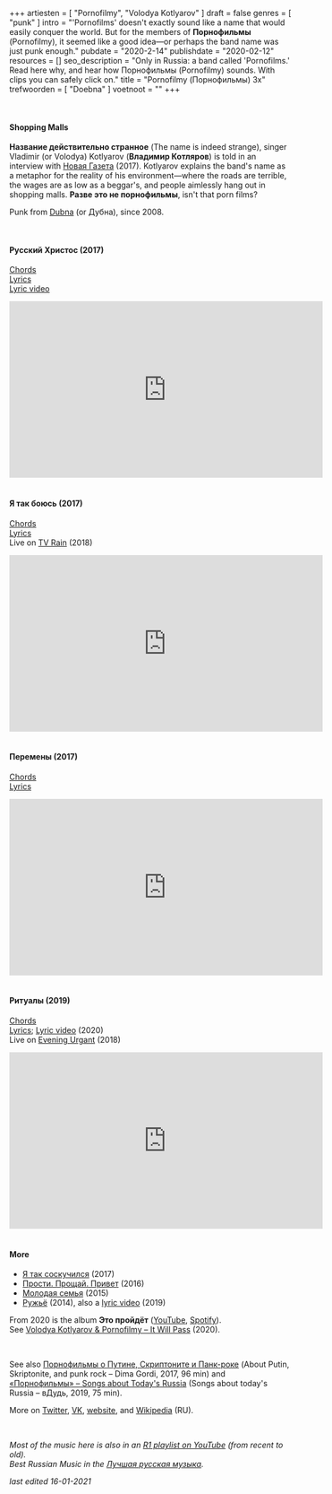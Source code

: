 +++
artiesten = [
  "Pornofilmy",
  "Volodya Kotlyarov"
]
draft = false
genres = [
  "punk"
]
intro = "'Pornofilms' doesn't exactly sound like a name that would easily conquer the world. But for the members of **Порнофильмы** (Pornofilmy), it seemed like a good idea—or perhaps the band name was just punk enough."
pubdate = "2020-2-14"
publishdate = "2020-02-12"
resources = []
seo_description = "Only in Russia: a band called 'Pornofilms.' Read here why, and hear how Порнофильмы (Pornofilmy) sounds. With clips you can safely click on."
title = "Pornofilmy (Порнофильмы) 3x"
trefwoorden = [
  "Doebna"
]
voetnoot = ""
+++

<br/>

#### Shopping Malls

**Название действительно странное** (The name is indeed strange), singer Vladimir (or Volodya) Kotlyarov (**Владимир Котляров**) is told in an interview with [Новая Газета](https://www.novayagazeta.ru/articles/2017/10/24/74312-ne-pyut-ne-kuryat-buntuyut) (2017). Kotlyarov explains the band's name as a metaphor for the reality of his environment—where the roads are terrible, the wages are as low as a beggar's, and people aimlessly hang out in shopping malls. **Разве это не порнофильмы**, isn't that porn films?

Punk from [Dubna](https://nl.wikipedia.org/wiki/Doebna_(oblast_Moskou)) (or Дубна), since 2008.

<br/>

#### Русский Христос (2017)

[Chords](https://amdm.ru/akkordi/pornofilmi/161322/russkiy_hristos/)  
[Lyrics](https://teksty-pesenok.ru/rus-pornofilmy/tekst-pesni-russkij-hristos/6668145/)  
[Lyric video](https://youtu.be/dhvWfodGTbY)

<iframe width="560" height="315" src="https://www.youtube.com/embed/p51NAI-zVdk" frameborder="0" allow="accelerometer; autoplay; encrypted-media; gyroscope; picture-in-picture" allowfullscreen></iframe>

<br/>

<br/>

#### Я так боюсь (2017)

[Chords](https://akkordus.ru/songwriter/pornofilmy/ya_tak_boyus/tone/a)  
[Lyrics](https://www.musixmatch.com/lyrics/%D0%9F%D0%9E%D0%A0%D0%9D%D0%9E%D0%A4%D0%98%D0%9B%D0%AC%D0%9C%D0%AB/%D0%AF-%D1%82%D0%B0%D0%BA-%D0%B1%D0%BE%D1%8E%D1%81%D1%8C)  
Live on [TV Rain](https://youtu.be/NuB0UlAUy7k) (2018)

<iframe width="560" height="315" src="https://www.youtube.com/embed/hX_vkLhVVQE" frameborder="0" allow="accelerometer; autoplay; encrypted-media; gyroscope; picture-in-picture" allowfullscreen></iframe>

<br/>
<br/>

#### Перемены (2017)

[Chords](https://7lafa.com/pagechords.php?id=46038)  
[Lyrics](https://www.gl5.ru/p/pornofilmi/pornofilmi-peremeni.html)

<iframe width="560" height="315" src="https://www.youtube.com/embed/bs-Pk2FnZuk" frameborder="0" allow="accelerometer; autoplay; encrypted-media; gyroscope; picture-in-picture" allowfullscreen></iframe>

<br/>
<br/>

#### Ритуалы (2019)

[Chords](https://mychords.net/pornofilmy/98396-pornofilmy-ritualy.html)  
[Lyrics](https://text-pesni.com/pesnya/pokazat/565679093/pornofilmy/tekst-perevod-pesni-ritualy/); [Lyric video](https://youtu.be/2oCEPT53lbQ) (2020)  
Live on [Evening Urgant](https://youtu.be/HOl9PRToVfo) (2018)

<iframe width="560" height="315" src="https://www.youtube.com/embed/KIx2rnTKtfI" frameborder="0" allow="accelerometer; autoplay; clipboard-write; encrypted-media; gyroscope; picture-in-picture" allowfullscreen></iframe>

<br/>
<br/>

#### More

- [Я так соскучился](https://youtu.be/okzB9eQoHPs) (2017)
- [Прости. Прощай. Привет](https://youtu.be/G0Q8l8dUlTE) (2016)
- [Молодая семья](https://youtu.be/1lHTLfSRgC8) (2015)
- [Ружьё](https://youtu.be/EOAUkLWlQlE) (2014), also a [lyric video](https://youtu.be/f83NcC9GjZc) (2019)

From 2020 is the album **Это пройдёт** ([YouTube](https://youtu.be/cNysTY9R1Xc), [Spotify](https://open.spotify.com/album/7b5LNjhQWLnlklVkgOPgZy?si=4yialdZqT1CxGIEBz98ucQ)).  
See [Volodya Kotlyarov & Pornofilmy – It Will Pass](https://rusland1.nl/en/muziek/20200722-volodya-kotlyarov-pornofilmy-gaat-voorbij/) (2020).

<br/> 

See also [Порнофильмы о Путине, Скриптоните и Панк-роке](https://youtu.be/WjqBS5TI2YE) (About Putin, Skriptonite, and punk rock – Dima Gordi, 2017, 96 min) and [«Порнофильмы» – Songs about Today's Russia](https://youtu.be/WjqBS5TI2YE) (Songs about today's Russia – вДудь, 2019, 75 min).
<br/> 

More on [Twitter](https://twitter.com/pornopunk_ru), [VK](https://vk.com/pornopunk), [website](http://www.pornopunk.ru/), and [Wikipedia](https://ru.wikipedia.org/wiki/%D0%9F%D0%BE%D1%80%D0%BD%D0%BE%D1%84%D0%B8%D0%BB%D1%8C%D0%BC%D1%8B_(%D0%B3%D1%80%D1%83%D0%BF%D0%BF%D0%B0)) (RU).

<br/> 

*Most of the music here is also in an [R1 playlist on YouTube](https://www.youtube.com/playlist?list=PLeE-zqOrSLhxfIpK2vuUJNCKSzyVBi0yM) (from recent to old).*  
*Best Russian Music in the [Лучшая русская музыка](https://www.youtube.com/playlist?list=PLeE-zqOrSLhxTFYDvlwUu4hYby9DojwoD).*


*last edited 16-01-2021*
